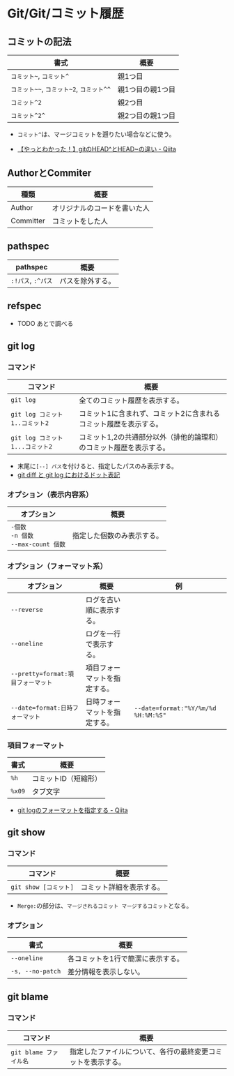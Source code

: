 # Git/Git/コミット履歴

## コミットの記法

| 書式                                     | 概要             |
| ---------------------------------------- | ---------------- |
| `コミット~`, `コミット^`                 | 親1つ目          |
| `コミット~~`, `コミット~2`, `コミット^^` | 親1つ目の親1つ目 |
| `コミット^2`                             | 親2つ目          |
| `コミット^2^`                            | 親2つ目の親1つ目 |

- `コミット^`は、マージコミットを遡りたい場合などに使う。

- [【やっとわかった！】gitのHEAD^とHEAD~の違い - Qiita](https://qiita.com/chihiro/items/d551c14cb9764454e0b9)

## AuthorとCommiter

| 種類      | 概要                         |
| --------- | ---------------------------- |
| Author    | オリジナルのコードを書いた人 |
| Committer | コミットをした人             |

## pathspec

| pathspec           | 概要             |
| ------------------ | ---------------- |
| `:!パス`, `:^パス` | パスを除外する。 |

## refspec

- TODO あとで調べる

## git log

### コマンド

| コマンド                        | 概要                                                         |
| ------------------------------- | ------------------------------------------------------------ |
| `git log`                       | 全てのコミット履歴を表示する。                               |
| `git log コミット1..コミット2`  | コミット1に含まれず、コミット2に含まれるコミット履歴を表示する。 |
| `git log コミット1...コミット2` | コミット1,2の共通部分以外（排他的論理和）のコミット履歴を表示する。 |

- 末尾に`[--] パス`を付けると、指定したパスのみ表示する。
- [git diff と git log におけるドット表記](https://zenn.dev/yoichi/articles/git-dotted-notations)

### オプション（表示内容系）

| オプション                                     | 概要                       |
| ---------------------------------------------- | -------------------------- |
| `-個数`<br />`-n 個数`<br />`--max-count 個数` | 指定した個数のみ表示する。 |

### オプション（フォーマット系）

| オプション                         | 概要                         | 例                                  |
| ---------------------------------- | ---------------------------- | ----------------------------------- |
| `--reverse`                        | ログを古い順に表示する。     |                                     |
| `--oneline`                        | ログを一行で表示する。       |                                     |
| `--pretty=format:項目フォーマット` | 項目フォーマットを指定する。 |                                     |
| `--date=format:日時フォーマット`   | 日時フォーマットを指定する。 | `--date=format:"%Y/%m/%d %H:%M:%S"` |

### 項目フォーマット

| 書式   | 概要                 |
| ------ | -------------------- |
| `%h`   | コミットID（短縮形） |
| `%x09` | タブ文字             |

- [git logのフォーマットを指定する - Qiita](https://qiita.com/harukasan/items/9149542584385e8dea75)

## git show

### コマンド

| コマンド              | 概要                     |
| --------------------- | ------------------------ |
| `git show [コミット]` | コミット詳細を表示する。 |

- `Merge:`の部分は、`マージされるコミット マージするコミット`となる。

### オプション

| 書式              | 概要                              |
| ----------------- | --------------------------------- |
| `--oneline`       | 各コミットを1行で簡潔に表示する。 |
| `-s, --no-patch` | 差分情報を表示しない。            |

## git blame

### コマンド

| コマンド               | 概要                                                         |
| ---------------------- | ------------------------------------------------------------ |
| `git blame ファイル名` | 指定したファイルについて、各行の最終変更コミットを表示する。 |
